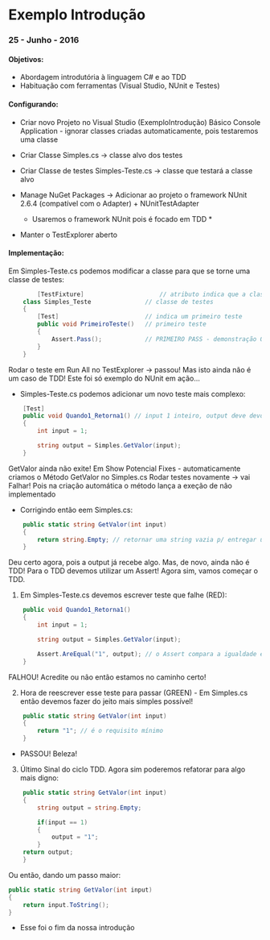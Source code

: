 Exemplo Introdução
================

### 25 - Junho - 2016

#### Objetivos:
- Abordagem introdutória à linguagem C# e ao TDD
- Habituação com ferramentas (Visual Studio, NUnit e Testes)

#### Configurando:
- Criar novo Projeto no Visual Studio (ExemploIntrodução)
  Básico Console Application - ignorar classes criadas automaticamente, pois testaremos uma classe

- Criar Classe Simples.cs                 -> classe alvo dos testes
- Criar Classe de testes Simples-Teste.cs -> classe que testará a classe alvo

- Manage NuGet Packages -> Adicionar ao projeto o framework NUnit 2.6.4 (compatível com o Adapter) + NUnitTestAdapter
  * Usaremos o framework NUnit pois é focado em TDD *
  
- Manter o TestExplorer aberto
	
#### Implementação:	
Em Simples-Teste.cs podemos modificar a classe para que se torne uma classe de testes:

```C#
		[TestFixture]                     // atributo indica que a classe conterá testes
    class Simples_Teste               // classe de testes
    {
        [Test]                        // indica um primeiro teste
        public void PrimeiroTeste()   // primeiro teste
        {
        	Assert.Pass();            // PRIMEIRO PASS - demonstração Ok
        }
    }
```
Rodar o teste em Run All no TestExplorer -> passou! Mas isto ainda não é um caso de TDD! Este foi só exemplo do NUnit em ação...

- Simples-Teste.cs podemos adicionar um novo teste mais complexo:

```C#
    [Test]
    public void Quando1_Retorna1() // input 1 inteiro, output deve devolver a string "1"
    {
        int input = 1;

        string output = Simples.GetValor(input);
    }
```
GetValor ainda não exite! Em Show Potencial Fixes - automaticamente criamos o Método GetValor no Simples.cs
Rodar testes novamente -> vai Falhar! Pois na criação automática o método lança a exeção de não implementado

- Corrigindo então eem Simples.cs:

  	
```C#
  	public static string GetValor(int input)
    {
        return string.Empty; // retornar uma string vazia p/ entregar uma string ao output
    }
```

Deu certo agora, pois a output já recebe algo. Mas, de novo, ainda não é TDD! Para o TDD devemos utilizar um Assert!
Agora sim, vamos começar o TDD.

1. Em Simples-Teste.cs devemos escrever teste que falhe (RED):

```C#
	public void Quando1_Retorna1()
	{
    	int input = 1;

	    string output = Simples.GetValor(input);

        Assert.AreEqual("1", output); // o Assert compara a igualdade entre "1" e output
	}
```
FALHOU! Acredite ou não então estamos no caminho certo!


2. Hora de reescrever esse teste para passar (GREEN) - Em Simples.cs então devemos fazer do jeito mais simples possível!

```C#
    public static string GetValor(int input)
    {
        return "1"; // é o requisito mínimo
    }
``` 
- PASSOU! Beleza!


3. Último Sinal do ciclo TDD. Agora sim poderemos refatorar para algo mais digno:

```C#
	public static string GetValor(int input)
    {
        string output = string.Empty;

        if(input == 1)
        {
            output = "1";
        }
	return output;
	}
```
Ou então, dando um passo maior:

```C#
public static string GetValor(int input)
{
    return input.ToString();
}
```

- Esse foi o fim da nossa introdução
